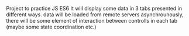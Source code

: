 Project to practice JS ES6
It will display some data in 3 tabs presented in different ways.
data will be loaded from remote servers asynchrounously, there will be some element
of interaction between controlls in each tab (maybe some state coordination etc.)
